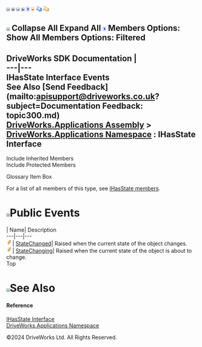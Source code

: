 ![](dotnetimages/collapse.gif) ![](dotnetimages/expand.gif) ![](dotnetimages/collapse.gif) ![](dotnetimages/expand.gif) ![](dotnetimages/drpdown.gif) ![](dotnetimages/drpdown_orange.gif) ![](dotnetimages/copycode.gif) ![](dotnetimages/copycodeHighlight.gif)

![](dotnetimages/collapse.gif) Collapse All Expand All ![](dotnetimages/drpdown.gif) Members Options: Show All  Members Options: Filtered   
---  
DriveWorks SDK Documentation  |   
---|---  
IHasState Interface Events   
See Also [Send Feedback](mailto:apisupport@driveworks.co.uk?subject=Documentation Feedback: topic300.md)  
[DriveWorks.Applications Assembly](topic13.md) > [DriveWorks.Applications Namespace](topic16.md) : IHasState Interface  
---  
  
Include Inherited Members    
Include Protected Members    


Glossary Item Box

For a list of all members of this type, see [IHasState members](topic301.md).

# ![](dotnetimages/collapse.gif)Public Events

| Name| Description  
---|---|---  
![ Event](dotnetimages/Event.gif)| [StateChanged](topic306.md)| Raised when the current state of the object changes.   
![ Event](dotnetimages/Event.gif)| [StateChanging](topic307.md)| Raised when the current state of the object is about to change.   
Top

# ![](dotnetimages/collapse.gif)See Also

#### Reference

[IHasState Interface](topic300.md)   
[DriveWorks.Applications Namespace](topic16.md)

©2024 DriveWorks Ltd. All Rights Reserved.
